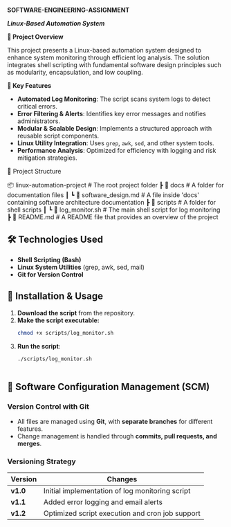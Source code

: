  **SOFTWARE-ENGINEERING-ASSIGNMENT**

 ***Linux-Based Automation System***  

 
 **📌 Project Overview**  
 
This project presents a Linux-based automation system designed to enhance system monitoring through efficient log analysis. The solution integrates shell scripting with fundamental software design principles such as modularity, encapsulation, and low coupling.  

 **🚀 Key Features**  
 
- **Automated Log Monitoring**: The script scans system logs to detect critical errors.  
- **Error Filtering & Alerts**: Identifies key error messages and notifies administrators.  
- **Modular & Scalable Design**: Implements a structured approach with reusable script components.  
- **Linux Utility Integration**: Uses `grep`, `awk`, `sed`, and other system tools.  
- **Performance Analysis**: Optimized for efficiency with logging and risk mitigation strategies.  

 📂 Project Structure
 
 📦 linux-automation-project  # The root project folder
 ┣ 📂 docs                    # A folder for documentation files
 ┃ ┗ 📜 software_design.md    # A file inside 'docs' containing software architecture documentation
 ┣ 📂 scripts                 # A folder for shell scripts
 ┃ ┗ 📝 log_monitor.sh        # The main shell script for log monitoring
 ┣ 📜 README.md               # A README file that provides an overview of the project

 ## 🛠️ Technologies Used  
- **Shell Scripting (Bash)**  
- **Linux System Utilities** (grep, awk, sed, mail)  
- **Git for Version Control**  

## 🔧 Installation & Usage 

1. **Download the script** from the repository.  
2. **Make the script executable:**  
   ```sh 
   chmod +x scripts/log_monitor.sh
3. **Run the script**:
   ```sh
   ./scripts/log_monitor.sh
  

## 🔄 Software Configuration Management (SCM)

### **Version Control with Git**  
- All files are managed using **Git**, with **separate branches** for different features.  
- Change management is handled through **commits, pull requests, and merges**.  

### **Versioning Strategy**  

| **Version** | **Changes** |
|------------|------------|
| **v1.0**   | Initial implementation of log monitoring script |
| **v1.1**   | Added error logging and email alerts |
| **v1.2**   | Optimized script execution and cron job support |

